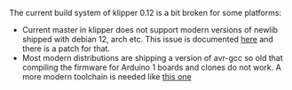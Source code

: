 The current build system of klipper 0.12 is a bit broken for some platforms:

- Current master in klipper does not support modern versions of newlib shipped with debian 12, arch etc. This issue is documented [here](https://klipper.discourse.group/t/link-error-with-newlib-4-3-0-on-armv7/6820) and there is a patch for that.
- Most modern distributions are shipping a version of avr-gcc so old that compiling the firmware for Arduino 1 boards and clones do not work. A more modern toolchain is needed like [this one](https://blog.zakkemble.net/avr-gcc-builds/)
